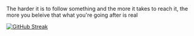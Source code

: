 
The harder it is to follow something and the more it takes to reach it, the more you beleive that what you're going after is real

[![GitHub Streak](https://github-readme-streak-stats.herokuapp.com/?user=sebmuchui)](https://git.io/streak-stats)
